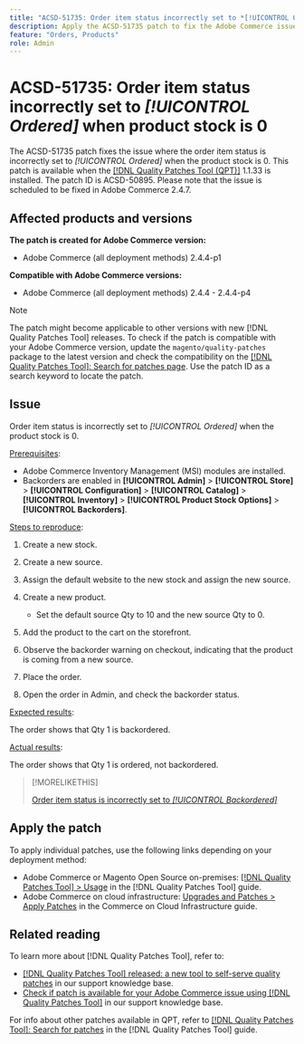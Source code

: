 ```yaml
---
title: "ACSD-51735: Order item status incorrectly set to *[!UICONTROL Ordered]* when product stock is 0"
description: Apply the ACSD-51735 patch to fix the Adobe Commerce issue where the order item status is incorrectly set to *[!UICONTROL Ordered]* when the product stock is 0.
feature: "Orders, Products"
role: Admin
---
```

# ACSD-51735: Order item status incorrectly set to *[!UICONTROL Ordered]* when product stock is 0

The ACSD-51735 patch fixes the issue where the order item status is incorrectly set to *[!UICONTROL Ordered]* when the product stock is 0. This patch is available when the [[!DNL Quality Patches Tool (QPT)]](/help/announcements/adobe-commerce-announcements/magento-quality-patches-released-new-tool-to-self-serve-quality-patches.md) 1.1.33 is installed. The patch ID is ACSD-50895. Please note that the issue is scheduled to be fixed in Adobe Commerce 2.4.7. 

## Affected products and versions

**The patch is created for Adobe Commerce version:**

* Adobe Commerce (all deployment methods) 2.4.4-p1

**Compatible with Adobe Commerce versions:**

* Adobe Commerce (all deployment methods) 2.4.4 - 2.4.4-p4

>[!NOTE]
>
>The patch might become applicable to other versions with new [!DNL Quality Patches Tool] releases. To check if the patch is compatible with your Adobe Commerce version, update the `magento/quality-patches` package to the latest version and check the compatibility on the [[!DNL Quality Patches Tool]: Search for patches page](https://experienceleague.adobe.com/tools/commerce-quality-patches/index.html). Use the patch ID as a search keyword to locate the patch.

## Issue

Order item status is incorrectly set to *[!UICONTROL Ordered]* when the product stock is 0.

<u>Prerequisites</u>:

* Adobe Commerce Inventory Management (MSI) modules are installed.
* Backorders are enabled in **[!UICONTROL Admin]** > **[!UICONTROL Store]** > **[!UICONTROL Configuration]** > **[!UICONTROL Catalog]** > **[!UICONTROL Inventory]** > **[!UICONTROL Product Stock Options]** > **[!UICONTROL Backorders]**.

<u>Steps to reproduce</u>:

1. Create a new stock.
1. Create a new source.
1. Assign the default website to the new stock and assign the new source.
1. Create a new product.

    * Set the default source Qty to 10 and the new source Qty to 0.

1. Add the product to the cart on the storefront.
1. Observe the backorder warning on checkout, indicating that the product is coming from a new source.
1. Place the order.
1. Open the order in Admin, and check the backorder status.

<u>Expected results</u>:

The order shows that Qty 1 is backordered.

<u>Actual results</u>:

The order shows that Qty 1 is ordered, not backordered.

>[!MORELIKETHIS]
>
>[Order item status is incorrectly set to *[!UICONTROL Backordered]*](/help/support-tools/patches-available-in-qpt-tool/v1-1-33/acsd-51408-order-item-status-is-set-to-backordered.md)

## Apply the patch

To apply individual patches, use the following links depending on your deployment method:

* Adobe Commerce or Magento Open Source on-premises: [[!DNL Quality Patches Tool] > Usage](https://experienceleague.adobe.com/docs/commerce-operations/tools/quality-patches-tool/usage.html) in the [!DNL Quality Patches Tool] guide.
* Adobe Commerce on cloud infrastructure: [Upgrades and Patches > Apply Patches](https://experienceleague.adobe.com/docs/commerce-cloud-service/user-guide/develop/upgrade/apply-patches.html) in the Commerce on Cloud Infrastructure guide.

## Related reading

To learn more about [!DNL Quality Patches Tool], refer to:

* [[!DNL Quality Patches Tool] released: a new tool to self-serve quality patches](/help/announcements/adobe-commerce-announcements/magento-quality-patches-released-new-tool-to-self-serve-quality-patches.md) in our support knowledge base.
* [Check if patch is available for your Adobe Commerce issue using [!DNL Quality Patches Tool]](/help/support-tools/patches-available-in-qpt-tool/check-patch-for-magento-issue-with-magento-quality-patches.md) in our support knowledge base.

For info about other patches available in QPT, refer to [[!DNL Quality Patches Tool]: Search for patches](https://experienceleague.adobe.com/tools/commerce-quality-patches/index.html) in the [!DNL Quality Patches Tool] guide.
